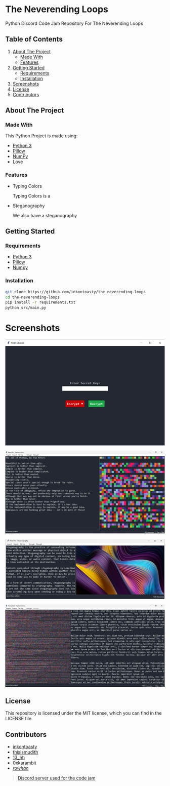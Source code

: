 # The Neverending Loops

Python Discord Code Jam Repository For The Neverending Loops

## Table of Contents

1. [About The Project](#about-the-project)
   - [Made With](#made-with)
   - [Features](#features)
2. [Getting Started](#getting-started)
   - [Requirements](#requirements)
   - [Installation](#installation)
3. [Screenshots](#screenshots)
4. [License](#license)
5. [Contributors](#contributors)

## About The Project

### Made With

This Python Project is made using:
- [Python 3](https://www.python.org/downloads/)
- [Pillow](https://pypi.org/project/Pillow/)
- [NumPy](https://pypi.org/project/numpy/)
- Love

### Features

- Typing Colors

  Typing Colors is a

- Steganography

  We also have a steganography

## Getting Started

### Requirements

- [Python 3](https://www.python.org/downloads/)
- [Pillow](https://pypi.org/project/Pillow/)
- [Numpy](https://pypi.org/project/numpy/)

### Installation

```bash
git clone https://github.com/inkontoasty/the-neverending-loops
cd the-neverending-loops
pip install -r requirements.txt
python src/main.py
```

# Screenshots

![Untitled](images/menu.webp)

![Untitled](images/typing_colors.webp)

![Untitled](images/steg.webp)

![Untitled](images/decrypt.webp)

## License

This repository is licensed under the MIT license, which you can find in the LICENSE file.

## Contributors

- [inkontoasty](https://github.com/inkontoasty)
- [thisismudith](https://github.com/thisismudith)
- [13_hh](https://github.com/hH-13)
- [0xkarambit](https://github.com/HarshitJoshi9152)
- [_rowhan_](https://github.com/rowhan1111)

> [Discord server used for the code jam](https://discord.gg/Q8QBreaRh8)
